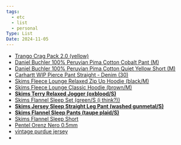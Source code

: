 ```yaml
---
tags:
  - etc
  - list
  - personal
Type: List
Date: 2024-11-05
---
```

- [Trango Crag Pack 2.0 (yellow)](https://trango.com/products/crag-pack-2-0?variant=39820688818281)
- [Daniel Buchler 100% Peruvian Pima Cotton Cobalt Pant (M)](https://www.danielbuchler.com/collections/mens-pants/products/100-peruvian-pima-cotton-cobalt-pant)
- [Daniel Buchler 100% Peruvian Pima Cotton Quiet Yellow Short (M)](https://www.danielbuchler.com/collections/mens-shorts/products/100-peruvian-pima-cotton-quiet-yellow-short)
- [Carhartt WIP Pierce Pant Straight - Denim (30)](https://us.carhartt-wip.com/products/w-pierce-pant-straight-blue-stone-washed-35)
- [Skims Fleece Lounge Relaxed Zip Up Hoodie (black/M)](https://skims.com/products/fleece-lounge-mens-relaxed-zip-up-hoodie-washed-onyx)
- [Skims Fleece Lounge Classic Hoodie (brown/M)](https://skims.com/products/fleece-lounge-mens-classic-hoodie-truffle)
- **[Skims Terry Relaxed Jogger (oxblood/S)](https://skims.com/products/terry-mens-relaxed-jogger-oxblood)**
- [Skims Flannel Sleep Set (green/S (i think?))](https://skims.com/products/flannel-sleep-mens-sleep-set-cypress-plaid)
- **[Skims Jersey Sleep Straight Leg Pant (washed gunmetal/S)](https://skims.com/products/jersey-sleep-mens-straight-leg-pant-washed-gunmetal)**
- **[Skims Flannel Sleep Pants (taupe plaid/S)](https://skims.com/products/flannel-sleep-mens-pant-taupe-plaid)**
- [Skims Flannel Sleep Short](https://skims.com/products/flannel-sleep-mens-short-zinc-plaid)
- [Pentel Orenz Nero 0.5mm](https://www.amazon.com/orenznero-PP3005-A-Pentel-Orenz-nero/dp/B08JYH88G6?th=1)
- [vintage purdue jersey](https://depop.app.link/SXZ4JKv1dQb)
- 